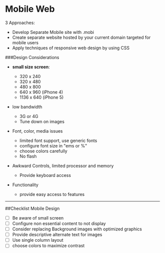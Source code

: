# Mobile Web

3 Approaches: 

- Develop Separate Mobile site with .mobi
- Create separate website hosted by your current domain targeted for mobile users
- Apply techniques of responsive web design by using CSS

###Design Considerations

- **small size screen**:

    - 320 x 240
    - 320 x 480
    - 480 x 800
    - 640 x 960 (iPhone 4)
    - 1136 x 640 (iPhone 5)

- low bandwidth

    - 3G or 4G
    - Tune down on images

- Font, color, media issues
    - limited font support, use generic fonts
    - configure font size in "ems or %"
    - choose colors carefully
    - No flash 

- Awkward Controls, limited processor and memory
    - Provide keyboard access

- Functionality
    - provide easy access to features
___

##Checklist Mobile Design

-[ ] Be aware of small screen <br>
-[ ] Configure non essential content to not display <br>
-[ ] Consider replacing Background images with optimized graphics <br>
-[ ] Provide descriptive alternate text for images <br>
-[ ] Use single column layout <br>
-[ ] choose colors to maximize contrast 